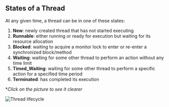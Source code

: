 ## States of a Thread 

At any given time, a thread can be in one of these states:
1. **New**: newly created thread that has not started executing
2. **Runnable**: either running or ready for execution but waiting for its resource allocation
3. **Blocked**: waiting to acquire a monitor lock to enter or re-enter a synchronized block/method
4. **Waiting**: waiting for some other thread to perform an action without any time limit
5. **Timed_Waiting**: waiting for some other thread to perform a specific action for a specified time period
6. **Terminated**: has completed its execution


**Click on the picture to see it clearer*

![Thread lifecycle](https://www.javatpoint.com/images/thread-life-cycle.png)


